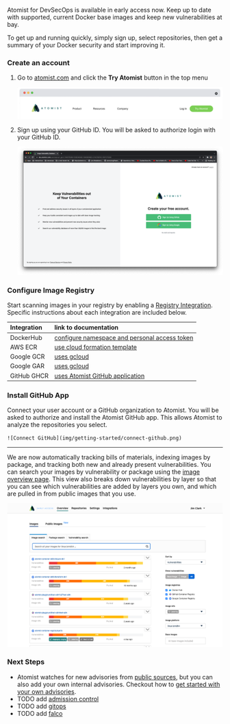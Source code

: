 Atomist for DevSecOps is available in early access now. 
Keep up to date with supported, current Docker base images and keep new vulnerabilities at bay.

[early-access]: https://atomist.com/devsecops (Request early access)

To get up and running quickly, simply sign up, select repositories, then get a summary of your 
Docker security and start improving it.

### Create an account

1. Go to [atomist.com](https://atomist.com) and click the **Try Atomist** button in the top menu

    ![Try Atomist button](img/getting-started/try-atomist.png)

2. Sign up using your GitHub ID. You will be asked to authorize login with your GitHub ID.

    ![Sign up](img/getting-started/sign-up.png)

### Configure Image Registry

Start scanning images in your registry by enabling a [Registry Integration](https://dso.atomist.com/r/auth/integrations).  
Specific instructions about each integration are included below.

| Integration | link to documentation |
| :----       | :-----  |
| DockerHub   | [configure namespace and personal access token](integration/dockerhub.md) |
| AWS ECR     | [use cloud formation template](integration/ecr.md) |
| Google GCR  | [uses gcloud](integration/gcr.md) |
| Google GAR  | [uses gcloud](integration/gar.md) |
| GitHub GHCR | [uses Atomist GitHub application](integration/ghcr.md) |

### Install GitHub App

Connect your user account or a GitHub organization to Atomist. You will be asked to authorize 
and install the Atomist GitHub app. This allows Atomist to analyze the repositories you select.

    ![Connect GitHub](img/getting-started/connect-github.png)

---

We are now automatically tracking bills of materials, indexing images by package, and tracking both new and already present vulnerabilities.  You can search your images by vulnerability or package using the [image overview page](https://dso.atomist.com/r/auth/overview/images).  This view also breaks down vulnerabilities by layer so that you can see which vulnerabilities are added by layers you own, and which are pulled in from public images that you use.

![Overview](img/getting-started/overview.png)

### Next Steps

* Atomist watches for new advisories from [public sources](getting_started/sources.md), but you can also add your own internal advisories.  Checkout how to [get started with your own advisories](getting_started/private-advisories.md).
* TODO add [admission control](getting_started/admission-control.md)
* TODO add [gitops](getting_started/pull-oriented.md)
* TODO add [falco](getting_started/falco.md)

